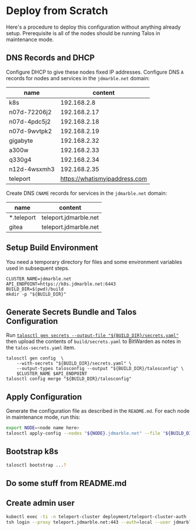 # Deploy from Scratch

Here's a procedure to deploy this configuration without anything already setup.
Prerequisite is all of the nodes should be running Talos in maintenance mode.

## DNS Records and DHCP

Configure DHCP to give these nodes fixed IP addresses.
Configure DNS `A` records for nodes and services in the `jdmarble.net` domain:

| name         | content                       |
|--------------|-------------------------------|
| k8s          | 192.168.2.8                   |
| n07d-72206j2 | 192.168.2.17                  |
| n07d-4pdc5j2 | 192.168.2.18                  |
| n07d-9wvtpk2 | 192.168.2.19                  |
| gigabyte     | 192.168.2.32                  |
| a300w        | 192.168.2.33                  |
| q330g4       | 192.168.2.34                  |
| n12d-4wsxmh3 | 192.168.2.35                  |
| teleport     | https://whatismyipaddress.com |

Create DNS `CNAME` records for services in the `jdmarble.net` domain:

| name       | content                       |
|------------|-------------------------------|
| *.teleport | teleport.jdmarble.net         |
| gitea      | teleport.jdmarble.net         |

## Setup Build Environment

You need a temporary directory for files and some environment variables used in subsequent steps.

```
CLUSTER_NAME=jdmarble.net
API_ENDPOINT=https://k8s.jdmarble.net:6443
BUILD_DIR=$(pwd)/build
mkdir -p "${BUILD_DIR}"
```

## Generate Secrets Bundle and Talos Configuration

Run [`talosctl gen secrets --output-file "${BUILD_DIR}/secrets.yaml"`](https://www.talos.dev/v1.5/reference/cli/#talosctl-gen-secrets) then upload the contents of `build/secrets.yaml` to BitWarden as notes in the `talos-secrets.yaml` item.

```
talosctl gen config  \
    --with-secrets "${BUILD_DIR}/secrets.yaml" \
    --output-types talosconfig --output "${BUILD_DIR}/talosconfig" \
    $CLUSTER_NAME $API_ENDPOINT
talosctl config merge "${BUILD_DIR}/talosconfig"
```

## Apply Configuration

Generate the configuration file as described in the `README.md`.
For each node in maintenance mode, run this:

```sh
export NODE=<node name here>
talosctl apply-config --nodes "${NODE}.jdmarble.net" --file "${BUILD_DIR}/${NODE}.yaml" --insecure
```

## Bootstrap k8s

```sh
talosctl bootstrap ...?
```

## Do some stuff from README.md

## Create admin user

```sh
kubectl exec -ti -n teleport-cluster deployment/teleport-cluster-auth -- tctl users add jdmarble-admin --roles=kube-system-master,editor,auditor,access
tsh login --proxy teleport.jdmarble.net:443 --auth=local --user jdmarble-admin
```